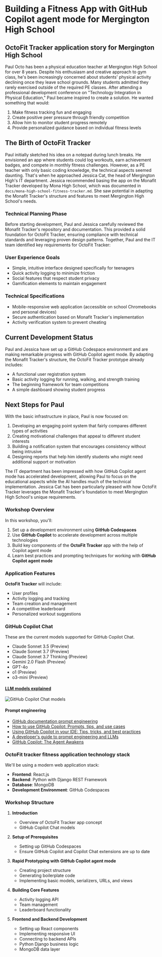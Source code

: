# Building a Fitness App with GitHub Copilot agent mode for Mergington High School

## OctoFit Tracker application story for Mergington High School

Paul Octo has been a physical education teacher at Mergington High School for over 8 years. Despite his enthusiasm and creative approach to gym class, he's been increasingly concerned about students' physical activity declining once they leave school grounds. Many students admitted they rarely exercised outside of the required PE classes.
After attending a professional development conference on "Technology Integration in Physical Education," Paul became inspired to create a solution. He wanted something that would:

1. Make fitness tracking fun and engaging
2. Create positive peer pressure through friendly competition
3. Allow him to monitor student progress remotely
4. Provide personalized guidance based on individual fitness levels

## The Birth of OctoFit Tracker

Paul initially sketched his idea on a notepad during lunch breaks. He envisioned an app where students could log workouts, earn achievement badges, and compete in monthly fitness challenges. However, as a PE teacher with only basic coding knowledge, the technical aspects seemed daunting.
That's when he approached Jessica Cat, the head of Mergington High's IT department. Jessica recommended basing the app on the Monafit Tracker developed by Mona High School, which was documented in `docs/mona-high-school-fitness-tracker.md`. She saw potential in adapting the Monafit Tracker's structure and features to meet Mergington High School's needs.

### Technical Planning Phase

Before starting development, Paul and Jessica carefully reviewed the Monafit Tracker's repository and documentation. This provided a solid foundation for OctoFit Tracker, ensuring compliance with technical standards and leveraging proven design patterns.
Together, Paul and the IT team identified key requirements for OctoFit Tracker:

### User Experience Goals

- Simple, intuitive interface designed specifically for teenagers
- Quick activity logging to minimize friction
- Social features that respect student privacy
- Gamification elements to maintain engagement

### Technical Specifications

- Mobile-responsive web application (accessible on school Chromebooks and personal devices)
- Secure authentication based on Monafit Tracker's implementation
- Activity verification system to prevent cheating

## Current Development Status

Paul and Jessica have set up a GitHub Codespace environment and are making remarkable progress with GitHub Copilot agent mode. By adapting the Monafit Tracker's structure, the OctoFit Tracker prototype already includes:

- A functional user registration system
- Basic activity logging for running, walking, and strength training
- The beginning framework for team competitions
- A simple dashboard showing student progress

## Next Steps for Paul

With the basic infrastructure in place, Paul is now focused on:

1. Developing an engaging point system that fairly compares different types of activities
2. Creating motivational challenges that appeal to different student interests
3. Building a notification system that encourages consistency without being intrusive
4. Designing reports that help him identify students who might need additional support or motivation

The IT department has been impressed with how GitHub Copilot agent mode has accelerated development, allowing Paul to focus on the educational aspects while the AI handles much of the technical implementation. Jessica Cat has been particularly pleased with how OctoFit Tracker leverages the Monafit Tracker's foundation to meet Mergington High School's unique requirements.

### Workshop Overview

In this workshop, you'll:

1. Set up a development environment using **GitHub Codespaces**
2. Use **GitHub Copilot** to accelerate development across multiple technologies
3. Build key components of the **OctoFit Tracker** app with the help of Copilot agent mode
4. Learn best practices and prompting techniques for working with **GitHub Copilot agent mode**

### Application Features

**OctoFit Tracker** will include:

- User profiles
- Activity logging and tracking
- Team creation and management
- A competitive leaderboard
- Personalized workout suggestions

### GitHub Copilot Chat

These are the current models supported for GitHub Copilot Chat.

- Claude Sonnet 3.5 (Preview)
- Claude Sonnet 3.7 (Preview)
- Claude Sonnet 3.7 Thinking (Preview)
- Gemini 2.0 Flash (Preview)
- GPT-4o
- o1 (Preview)
- o3-mini (Preview)

#### [LLM models explained](https://docs.github.com/en/copilot/using-github-copilot/ai-models/changing-the-ai-model-for-copilot-chat#ai-models-for-copilot-chat-1)

![GitHub Copilot Chat models](https://github.com/user-attachments/assets/f2f8d0bd-366b-4ecf-b88d-d092ae7b8b10)

#### Prompt engineering

- [GitHub documentation prompt engineering](https://docs.github.com/en/copilot/using-github-copilot/prompt-engineering-for-github-copilot)
- [How to use GitHub Copilot: Prompts, tips, and use cases](https://github.blog/2023-06-20-how-to-write-better-prompts-for-github-copilot/)
- [Using GitHub Copilot in your IDE: Tips, tricks, and best practices](https://github.blog/2024-03-25-how-to-use-github-copilot-in-your-ide-tips-tricks-and-best-practices/)
- [A developer's guide to prompt engineering and LLMs](https://docs.github.com/en/copilot/using-github-copilot/prompt-engineering-for-github-copilot#:~:text=A%20developer%E2%80%99s%20guide%20to%20prompt%20engineering%20and%20LLMs)
- [GitHub Copilot: The Agent Awakens](https://github.blog/news-insights/product-news/github-copilot-the-agent-awakens/#agent-mode-available-in-preview-%f0%9f%a4%96)

### OctoFit tracker fitness application technology stack

We'll be using a modern web application stack:

- **Frontend**: React.js
- **Backend**: Python with Django REST Framework
- **Database**: MongoDB
- **Development Environment**: GitHub Codespaces

### Workshop Structure

1. **Introduction**
   - Overview of OctoFit Tracker app concept
   - GitHub Copilot Chat models

2. **Setup of Prerequisites**
   - Setting up GitHub Codespaces
   - Ensure GitHub Copilot and Copilot Chat extensions are up to date

3. **Rapid Prototyping with GitHub Copilot agent mode**
   - Creating project structure
   - Generating boilerplate code
   - Implementing basic models, serializers, URLs, and views

4. **Building Core Features**
   - Activity logging API
   - Team management
   - Leaderboard functionality

5. **Frontend and Backend Development**
   - Setting up React components
   - Implementing responsive UI
   - Connecting to backend APIs
   - Python Django business logic
   - MongoDB data layer
